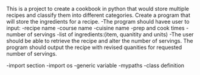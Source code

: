 This is a project to create a cookbook in python that would store multiple recipes and classify them into different categories.
Create a program that will store the ingredients for a recipe.
  -The program should havee user to input:
    -recipe name
    -course name
    -cuisine name
    -prep and cook times
    -number of servings
    -list of ingredients:(item, quanitity and units)
 -The user should be able to retrieve the recipe and alter the number of servings. The program should output the recipe with revised quanities for requested number of servings.

-import section
    -import os
-generic variable
    -mypaths
-class definition
